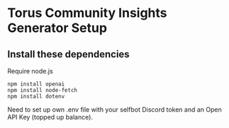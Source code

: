 # Torus Community Insights Generator Setup

## Install these dependencies
Require node.js

```npm install openai```    
```npm install node-fetch```           
```npm install dotenv```               

Need to set up own .env file with your selfbot Discord token and an Open API Key (topped up balance).  
